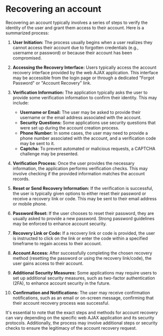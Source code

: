# Recovering an account

Recovering an account typically involves a series of steps to verify the identity of the user and grant them access to their account. Here is a summarized process:

1. **User Initiation:** The process usually begins when a user realizes they cannot access their account due to forgotten credentials (e.g., username or password) or because their account has been compromised.

2. **Accessing the Recovery Interface:** Users typically access the account recovery interface provided by the web AJAX application. This interface may be accessible from the login page or through a dedicated "Forgot Password" or "Account Recovery" link.

3. **Verification Information:** The application typically asks the user to provide some verification information to confirm their identity. This may include:

   - **Username or Email:** The user may be asked to provide their username or the email address associated with the account.
   - **Security Questions:** Some applications use security questions that were set up during the account creation process.
   - **Phone Number:** In some cases, the user may need to provide a phone number associated with the account, and a verification code may be sent to it.
   - **Captcha:** To prevent automated or malicious requests, a CAPTCHA challenge may be presented.

4. **Verification Process:** Once the user provides the necessary information, the application performs verification checks. This may involve checking if the provided information matches the account records.

5. **Reset or Send Recovery Information:** If the verification is successful, the user is typically given options to either reset their password or receive a recovery link or code. This may be sent to their email address or mobile phone.

6. **Password Reset:** If the user chooses to reset their password, they are usually asked to provide a new password. Strong password guidelines may be enforced to enhance account security.

7. **Recovery Link or Code:** If a recovery link or code is provided, the user is instructed to click on the link or enter the code within a specified timeframe to regain access to their account.

8. **Account Access:** After successfully completing the chosen recovery method (resetting the password or using the recovery link/code), the user gains access to their account.

9. **Additional Security Measures:** Some applications may require users to set up additional security measures, such as two-factor authentication (2FA), to enhance account security in the future.

10. **Confirmation and Notifications:** The user may receive confirmation notifications, such as an email or on-screen message, confirming that their account recovery process was successful.

It's essential to note that the exact steps and methods for account recovery can vary depending on the specific web AJAX application and its security protocols. Additionally, the process may involve additional steps or security checks to ensure the legitimacy of the account recovery request.
